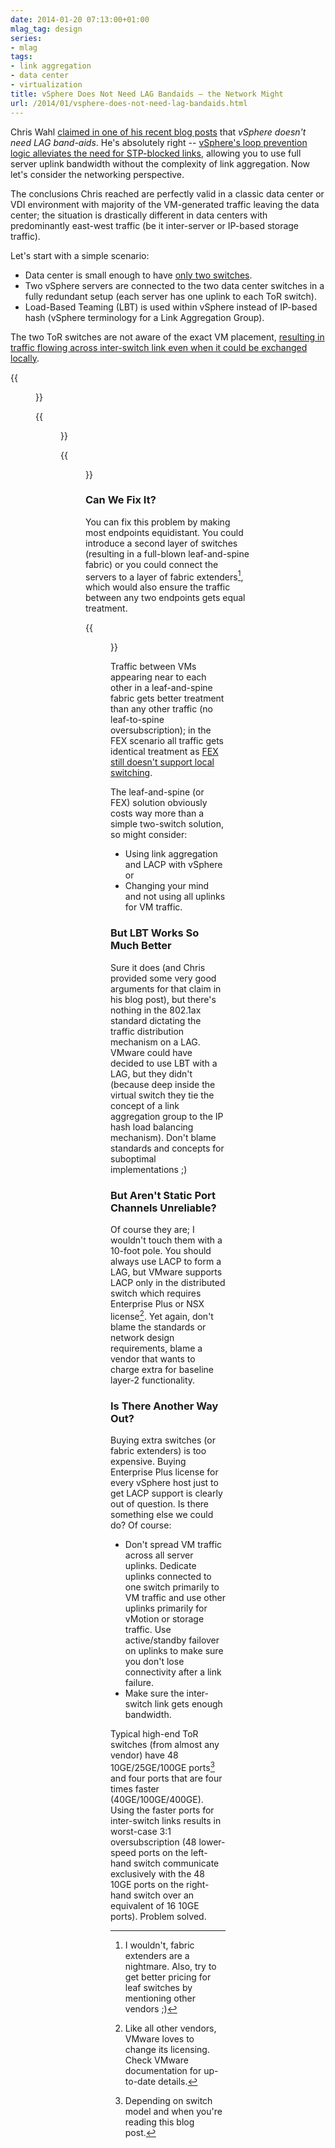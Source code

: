 ```yaml
---
date: 2014-01-20 07:13:00+01:00
mlag_tag: design
series:
- mlag
tags:
- link aggregation
- data center
- virtualization
title: vSphere Does Not Need LAG Bandaids – the Network Might
url: /2014/01/vsphere-does-not-need-lag-bandaids.html
---
```

Chris Wahl [claimed in one of his recent blog posts](http://wahlnetwork.com/2014/01/13/vsphere-need-lag-bandaids/) that *vSphere doesn\'t need LAG band-aids*. He\'s absolutely right -- [vSphere's loop prevention logic alleviates the need for STP-blocked links](https://blog.ipspace.net/2010/11/vmware-virtual-switch-no-need-for-stp.html), allowing you to use full server uplink bandwidth without the complexity of link aggregation. Now let's consider the networking perspective.
<!--more-->
The conclusions Chris reached are perfectly valid in a classic data center or VDI environment with majority of the VM-generated traffic leaving the data center; the situation is drastically different in data centers with predominantly east-west traffic (be it inter-server or IP-based storage traffic).

Let's start with a simple scenario:

- Data center is small enough to have [only two switches](https://blog.ipspace.net/2014/10/all-you-need-are-two-top-of-rack.html).
- Two vSphere servers are connected to the two data center switches in a fully redundant setup (each server has one uplink to each ToR switch).
- Load-Based Teaming (LBT) is used within vSphere instead of IP-based hash (vSphere terminology for a Link Aggregation Group).

The two ToR switches are not aware of the exact VM placement, [resulting in traffic flowing across inter-switch link even when it could be exchanged locally](https://blog.ipspace.net/2011/01/vswitch-in-multi-chassis-link.html).

{{<figure src="/2014/01/s320-vSwitch_MLAG_Phy.png" caption="Physical connectivity">}}

{{<figure src="/2014/01/s320-vSwitch_MLAG_Log.png" caption="VM MAC reachability as seen by the switches">}}

{{<figure src="/2014/01/s320-vSwitch_MLAG_Traffic.png" caption="Traffic flow between VMs on adjacent hypervisor hosts">}}

### Can We Fix It?

You can fix this problem by making most endpoints equidistant. You could introduce a second layer of switches (resulting in a full-blown leaf-and-spine fabric) or you could connect the servers to a layer of fabric extenders[^NOFEX], which would also ensure the traffic between any two endpoints gets equal treatment.

{{<figure src="/2014/01/s400-FEX_LAG.png">}}

[^NOFEX]: I wouldn't, fabric extenders are a nightmare. Also, try to get better pricing for leaf switches by mentioning other vendors ;)

Traffic between VMs appearing near to each other in a leaf-and-spine fabric gets better treatment than any other traffic (no leaf-to-spine oversubscription); in the FEX scenario all traffic gets identical treatment as [FEX still doesn't support local switching](http://www.cisco.com/en/US/docs/switches/datacenter/nexus2000/sw/configuration/guide/rel_6_2/b_Configuring_the_Cisco_Nexus_2000_Series_Fabric_Extender_rel_6_2_chapter_01.html).

The leaf-and-spine (or FEX) solution obviously costs way more than a simple two-switch solution, so might consider:

* Using link aggregation and LACP with vSphere or
* Changing your mind and not using all uplinks for VM traffic.

### But LBT Works So Much Better

Sure it does (and Chris provided some very good arguments for that claim in his blog post), but there's nothing in the 802.1ax standard dictating the traffic distribution mechanism on a LAG. VMware could have decided to use LBT with a LAG, but they didn't (because deep inside the virtual switch they tie the concept of a link aggregation group to the IP hash load balancing mechanism). Don't blame standards and concepts for suboptimal implementations ;)

### But Aren't Static Port Channels Unreliable?

Of course they are; I wouldn't touch them with a 10-foot pole. You should always use LACP to form a LAG, but VMware supports LACP only in the distributed switch which requires Enterprise Plus or NSX license[^MAYBE]. Yet again, don't blame the standards or network design requirements, blame a vendor that wants to charge extra for baseline layer-2 functionality.

[^MAYBE]: Like all other vendors, VMware loves to change its licensing. Check VMware documentation for up-to-date details.

### Is There Another Way Out?

Buying extra switches (or fabric extenders) is too expensive. Buying Enterprise Plus license for every vSphere host just to get LACP support is clearly out of question. Is there something else we could do? Of course:

* Don't spread VM traffic across all server uplinks. Dedicate uplinks connected to one switch primarily to VM traffic and use other uplinks primarily for vMotion or storage traffic. Use active/standby failover on uplinks to make sure you don't lose connectivity after a link failure.
* Make sure the inter-switch link gets enough bandwidth.

Typical high-end ToR switches (from almost any vendor) have 48 10GE/25GE/100GE ports[^MOD] and four ports that are four times faster (40GE/100GE/400GE). Using the faster ports for inter-switch links results in worst-case 3:1 oversubscription (48 lower-speed ports on the left-hand switch communicate exclusively with the 48 10GE ports on the right-hand switch over an equivalent of 16 10GE ports). Problem solved.

[^MOD]: Depending on switch model and when you're reading this blog post.